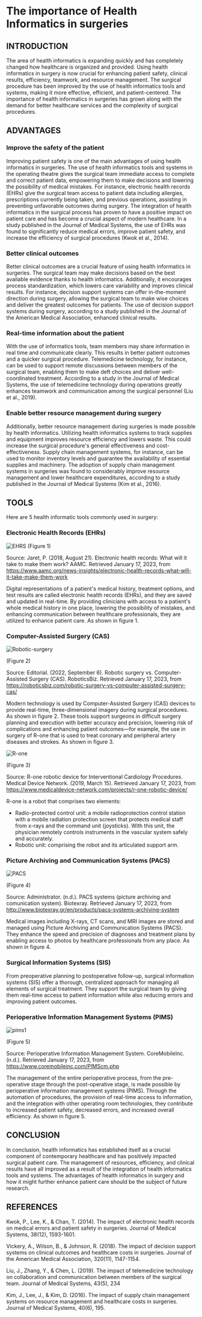 # The importance of Health Informatics in surgeries

## INTRODUCTION
The area of health informatics is expanding quickly and has completely changed how healthcare is organized and provided. Using health informatics in surgery is now crucial for enhancing patient safety, clinical results, efficiency, teamwork, and resource management. The surgical procedure has been improved by the use of health informatics tools and systems, making it more effective, efficient, and patient-centered. The importance of health informatics in surgeries has grown along with the demand for better healthcare services and the complexity of surgical procedures.

## ADVANTAGES

### **Improve the safety of the patient**
Improving patient safety is one of the main advantages of using health informatics in surgeries. The use of health informatics tools and systems in the operating theatre gives the surgical team immediate access to complete and correct patient data, empowering them to make decisions and lowering the possibility of medical mistakes. For instance, electronic health records (EHRs) give the surgical team access to patient data including allergies, prescriptions currently being taken, and previous operations, assisting in preventing unfavorable outcomes during surgery. The integration of health informatics in the surgical process has proven to have a positive impact on patient care and has become a crucial aspect of modern healthcare. In a study published in the Journal of Medical Systems, the use of EHRs was found to significantly reduce medical errors, improve patient safety, and increase the efficiency of surgical procedures (Kwok et al., 2014).

### **Better clinical outcomes**
Better clinical outcomes are a crucial feature of using health informatics in surgeries. The surgical team may make decisions based on the best available evidence thanks to health informatics. Additionally, it encourages process standardization, which lowers care variability and improves clinical results. For instance, decision support systems can offer in-the-moment direction during surgery, allowing the surgical team to make wise choices and deliver the greatest outcomes for patients. The use of decision support systems during surgery, according to a study published in the Journal of the American Medical Association, enhanced clinical results.

### **Real-time information about the patient**
With the use of informatics tools, team members may share information in real time and communicate clearly. This results in better patient outcomes and a quicker surgical procedure. Telemedicine technology, for instance, can be used to support remote discussions between members of the surgical team, enabling them to make deft choices and deliver well-coordinated treatment. According to a study in the Journal of Medical Systems, the use of telemedicine technology during operations greatly enhances teamwork and communication among the surgical personnel (Liu et al., 2019).

### **Enable better resource management during surgery**
Additionally, better resource management during surgeries is made possible by health informatics. Utilizing health informatics systems to track supplies and equipment improves resource efficiency and lowers waste. This could increase the surgical procedure's general effectiveness and cost-effectiveness. Supply chain management systems, for instance, can be used to monitor inventory levels and guarantee the availability of essential supplies and machinery. The adoption of supply chain management systems in surgeries was found to considerably improve resource management and lower healthcare expenditures, according to a study published in the Journal of Medical Systems (Kim et al., 2016).

## TOOLS 

Here are 5 health informatic tools commonly used in surgery:

### **Electronic Health Records (EHRs)**
![EHRS](https://user-images.githubusercontent.com/115988363/216811944-60535171-1e37-4d03-803a-bab49d5b5c29.jpg)
(Figure 1)

Source: Jaret, P. (2018, August 21). Electronic health records: What will it take to make them work? AAMC. Retrieved January 17, 2023, from https://www.aamc.org/news-insights/electronic-health-records-what-will-it-take-make-them-work 

Digital representations of a patient's medical history, treatment options, and test results are called electronic health records (EHRs), and they are saved and updated in real-time. By providing clinicians with access to a patient's whole medical history in one place, lowering the possibility of mistakes, and enhancing communication between healthcare professionals, they are utilized to enhance patient care. As shown in figure 1.

### **Computer-Assisted Surgery (CAS)** 
![Robotic-surgery](https://user-images.githubusercontent.com/115988363/216811773-2bd82544-5371-48ab-8c2c-0e3703d049ac.jpg)

(Figure 2)

Source: Editorial. (2022, September 6). Robotic surgery vs. Computer-Assisted Surgery (CAS). RoboticsBiz. Retrieved January 17, 2023, from https://roboticsbiz.com/robotic-surgery-vs-computer-assisted-surgery-cas/

Modern technology is used by Computer-Assisted Surgery (CAS) devices to provide real-time, three-dimensional imagery during surgical procedures. As shown in figure 2. These tools support surgeons in difficult surgery planning and execution with better accuracy and precision, lowering risk of complications and enhancing patient outcomes—for example, the use in surgery of R-one that is used to treat coronary and peripheral artery diseases and strokes. As shown in figure 3.

![R-one](https://user-images.githubusercontent.com/115988363/216813551-8631353d-4761-4a6e-bdea-686a6bd6f99b.jpg)

(Figure 3)

Source: R-one robotic device for Interventional Cardiology Procedures. Medical Device Network. (2019, March 15). Retrieved January 17, 2023, from https://www.medicaldevice-network.com/projects/r-one-robotic-device/ 

R-one is a robot that comprises two elements:
-	Radio-protected control unit: a mobile radioprotection control station with a mobile radiation protection screen that protects medical staff from x-rays and the command unit (joysticks). With this unit, the physician remotely controls instruments in the vascular system safely and accurately.
-	Robotic unit: comprising the robot and its articulated support arm.

### **Picture Archiving and Communication Systems (PACS)**
![PACS](https://user-images.githubusercontent.com/115988363/216811859-3ff62224-5992-4691-9420-ad511fc1bc71.jpg)

(Figure  4)

Source: Administrator. (n.d.). PACS systems (picture archiving and comunication system). Biotexray. Retrieved January 17, 2023, from http://www.biotexray.gr/en/products/pacs-systems-archiving-system 

Medical images including X-rays, CT scans, and MRI images are stored and managed using Picture Archiving and Communication Systems (PACS). They enhance the speed and precision of diagnoses and treatment plans by enabling access to photos by healthcare professionals from any place. As shown in figure 4.

### **Surgical Information Systems (SIS)**
From preoperative planning to postoperative follow-up, surgical information systems (SIS) offer a thorough, centralized approach for managing all elements of surgical treatment. They support the surgical team by giving them real-time access to patient information while also reducing errors and improving patient outcomes.

### **Perioperative Information Management Systems (PIMS)**
![pims1](https://user-images.githubusercontent.com/115988363/216818131-ea81ee3d-cffd-4521-9414-c91e4b130da0.jpg)

(Figure 5)

Source: Perioperative Information Management System. CoreMobileInc. (n.d.). Retrieved        January 17, 2023, from https://www.coremobileinc.com/PIMScm.php

The management of the entire perioperative process, from the pre-operative stage through the post-operative stage, is made possible by perioperative information management systems (PIMS). Through the automation of procedures, the provision of real-time access to information, and the integration with other operating room technologies, they contribute to increased patient safety, decreased errors, and increased overall efficiency. As shown in figure 5.

## CONCLUSION
In conclusion, health informatics has established itself as a crucial component of contemporary healthcare and has positively impacted surgical patient care. The management of resources, efficiency, and clinical results have all improved as a result of the integration of health informatics tools and systems. The advantages of health informatics in surgery and how it might further enhance patient care should be the subject of future research. 

## REFERENCES

Kwok, P., Lee, K., & Chan, T. (2014). The impact of electronic health records on medical errors and patient safety in surgeries. Journal of Medical Systems, 38(12), 1593-1601.

Vickery, A., Wilson, B., & Johnson, R. (2018). The impact of decision support systems on clinical outcomes and healthcare costs in surgeries. Journal of the American Medical Association, 320(11), 1147-1154.

Liu, J., Zhang, Y., & Chen, L. (2019). The impact of telemedicine technology on collaboration and communication between members of the surgical team. Journal of Medical Systems, 43(5), 234

Kim, J., Lee, J., & Kim, D. (2016). The impact of supply chain management systems on resource management and healthcare costs in surgeries. Journal of Medical Systems, 40(6), 195.


